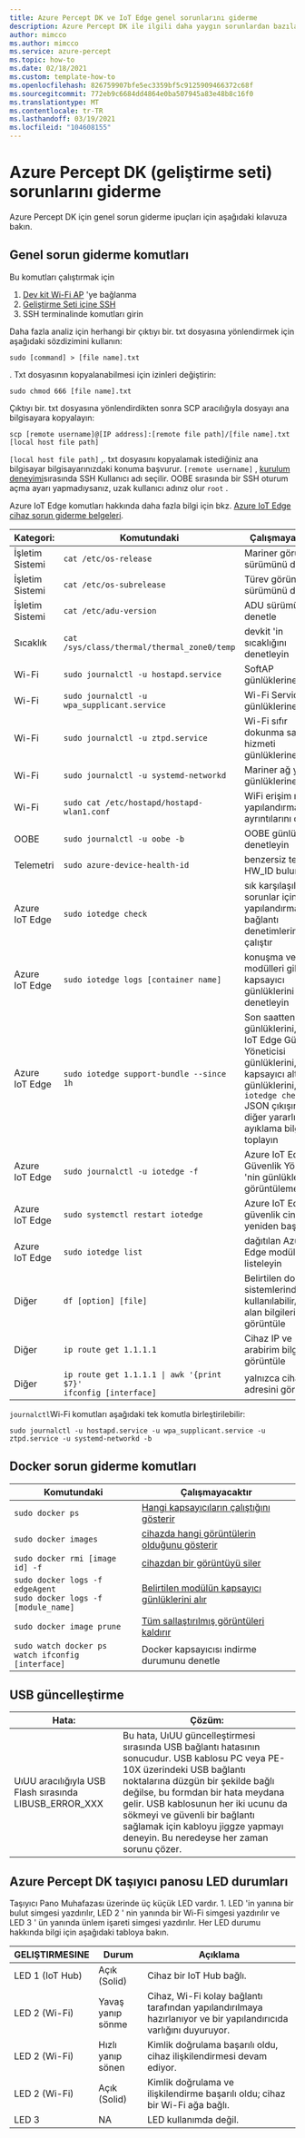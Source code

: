 ```yaml
---
title: Azure Percept DK ve IoT Edge genel sorunlarını giderme
description: Azure Percept DK ile ilgili daha yaygın sorunlardan bazıları için sorun giderme ipuçları alın
author: mimcco
ms.author: mimcco
ms.service: azure-percept
ms.topic: how-to
ms.date: 02/18/2021
ms.custom: template-how-to
ms.openlocfilehash: 826759907bfe5ec3359bf5c9125909466372c68f
ms.sourcegitcommit: 772eb9c6684dd4864e0ba507945a83e48b8c16f0
ms.translationtype: MT
ms.contentlocale: tr-TR
ms.lasthandoff: 03/19/2021
ms.locfileid: "104608155"
---
```

# <a name="azure-percept-dk-dev-kit-troubleshooting"></a>Azure Percept DK (geliştirme seti) sorunlarını giderme

Azure Percept DK için genel sorun giderme ipuçları için aşağıdaki kılavuza bakın.

## <a name="general-troubleshooting-commands"></a>Genel sorun giderme komutları

Bu komutları çalıştırmak için 
1. [Dev kit Wi-Fi AP](./quickstart-percept-dk-set-up.md) 'ye bağlanma
1. [Geliştirme Seti içine SSH](./how-to-ssh-into-percept-dk.md)
1. SSH terminalinde komutları girin

Daha fazla analiz için herhangi bir çıktıyı bir. txt dosyasına yönlendirmek için aşağıdaki sözdizimini kullanın:

```console
sudo [command] > [file name].txt
```

. Txt dosyasının kopyalanabilmesi için izinleri değiştirin:

```console
sudo chmod 666 [file name].txt
```

Çıktıyı bir. txt dosyasına yönlendirdikten sonra SCP aracılığıyla dosyayı ana bilgisayara kopyalayın:

```console
scp [remote username]@[IP address]:[remote file path]/[file name].txt [local host file path]
```

```[local host file path]``` ,. txt dosyasını kopyalamak istediğiniz ana bilgisayar bilgisayarınızdaki konuma başvurur. ```[remote username]``` , [kurulum deneyimi](./quickstart-percept-dk-set-up.md)sırasında SSH Kullanıcı adı seçilir. OOBE sırasında bir SSH oturum açma ayarı yapmadıysanız, uzak kullanıcı adınız olur ```root``` .

Azure IoT Edge komutları hakkında daha fazla bilgi için bkz. [Azure IoT Edge cihaz sorun giderme belgeleri](https://docs.microsoft.com/azure/iot-edge/troubleshoot).

|Kategori:         |Komutundaki                    |Çalışmayacaktır                  |
|------------------|----------------------------|---------------------------|
|İşletim Sistemi                |```cat /etc/os-release```         |Mariner görüntü sürümünü denetle |
|İşletim Sistemi                |```cat /etc/os-subrelease```      |Türev görüntü sürümünü denetle |
|İşletim Sistemi                |```cat /etc/adu-version```        |ADU sürümünü denetle |
|Sıcaklık       |```cat /sys/class/thermal/thermal_zone0/temp``` |devkit 'in sıcaklığını denetleyin |
|Wi-Fi             |```sudo journalctl -u hostapd.service``` |SoftAP günlüklerine bakın|
|Wi-Fi             |```sudo journalctl -u wpa_supplicant.service``` |Wi-Fi Services günlüklerine bakın |
|Wi-Fi             |```sudo journalctl -u ztpd.service```  |Wi-Fi sıfır dokunma sağlama hizmeti günlüklerine bakın |
|Wi-Fi             |```sudo journalctl -u systemd-networkd``` |Mariner ağ yığını günlüklerine bakın |
|Wi-Fi             |```sudo cat /etc/hostapd/hostapd-wlan1.conf``` |WiFi erişim noktası yapılandırma ayrıntılarını denetle |
|OOBE              |```sudo journalctl -u oobe -b```       |OOBE günlüklerini denetleyin |
|Telemetri         |```sudo azure-device-health-id```      |benzersiz telemetri HW_ID bulun |
|Azure IoT Edge          |```sudo iotedge check```          |sık karşılaşılan sorunlar için yapılandırma ve bağlantı denetimlerini çalıştır |
|Azure IoT Edge          |```sudo iotedge logs [container name]``` |konuşma ve vizyon modülleri gibi kapsayıcı günlüklerini denetleyin |
|Azure IoT Edge          |```sudo iotedge support-bundle --since 1h``` |Son saatten modül günlüklerini, Azure IoT Edge Güvenlik Yöneticisi günlüklerini, kapsayıcı altyapısı günlüklerini, ```iotedge check``` JSON çıkışını ve diğer yararlı hata ayıklama bilgilerini toplayın |
|Azure IoT Edge          |```sudo journalctl -u iotedge -f``` |Azure IoT Edge Güvenlik Yöneticisi 'nin günlüklerini görüntüleme |
|Azure IoT Edge          |```sudo systemctl restart iotedge``` |Azure IoT Edge güvenlik cini 'nı yeniden başlatın |
|Azure IoT Edge          |```sudo iotedge list```           |dağıtılan Azure IoT Edge modüllerini listeleyin |
|Diğer             |```df [option] [file]```          |Belirtilen dosya sistemlerinde kullanılabilir/toplam alan bilgilerini görüntüle |
|Diğer             |`ip route get 1.1.1.1`        |Cihaz IP ve arabirim bilgilerini görüntüle |
|Diğer             |<code>ip route get 1.1.1.1 &#124; awk '{print $7}'</code> <br> `ifconfig [interface]` |yalnızca cihaz IP adresini görüntüle |


```journalctl```Wi-Fi komutları aşağıdaki tek komutla birleştirilebilir:

```console
sudo journalctl -u hostapd.service -u wpa_supplicant.service -u ztpd.service -u systemd-networkd -b
```

## <a name="docker-troubleshooting-commands"></a>Docker sorun giderme komutları

|Komutundaki                        |Çalışmayacaktır                  |
|--------------------------------|---------------------------|
|```sudo docker ps``` |[Hangi kapsayıcıların çalıştığını gösterir](https://docs.docker.com/engine/reference/commandline/ps/) |
|```sudo docker images``` |[cihazda hangi görüntülerin olduğunu gösterir](https://docs.docker.com/engine/reference/commandline/images/)|
|```sudo docker rmi [image id] -f``` |[cihazdan bir görüntüyü siler](https://docs.docker.com/engine/reference/commandline/rmi/) |
|```sudo docker logs -f edgeAgent``` <br> ```sudo docker logs -f [module_name]``` |[Belirtilen modülün kapsayıcı günlüklerini alır](https://docs.docker.com/engine/reference/commandline/logs/) |
|```sudo docker image prune``` |[Tüm sallaştırılmış görüntüleri kaldırır](https://docs.docker.com/engine/reference/commandline/image_prune/) |
|```sudo watch docker ps``` <br> ```watch ifconfig [interface]``` |Docker kapsayıcısı indirme durumunu denetle |

## <a name="usb-updating"></a>USB güncelleştirme

|Hata:                                    |Çözüm:                                               |
|------------------------------------------|--------------------------------------------------------|
|UıUU aracılığıyla USB Flash sırasında LIBUSB_ERROR_XXX |Bu hata, UıUU güncelleştirmesi sırasında USB bağlantı hatasının sonucudur. USB kablosu PC veya PE-10X üzerindeki USB bağlantı noktalarına düzgün bir şekilde bağlı değilse, bu formdan bir hata meydana gelir. USB kablosunun her iki ucunu da sökmeyi ve güvenli bir bağlantı sağlamak için kabloyu jiggze yapmayı deneyin. Bu neredeyse her zaman sorunu çözer. |

## <a name="azure-percept-dk-carrier-board-led-states"></a>Azure Percept DK taşıyıcı panosu LED durumları

Taşıyıcı Pano Muhafazası üzerinde üç küçük LED vardır. 1. LED 'in yanına bir bulut simgesi yazdırılır, LED 2 ' nin yanında bir Wi-Fi simgesi yazdırılır ve LED 3 ' ün yanında ünlem işareti simgesi yazdırılır. Her LED durumu hakkında bilgi için aşağıdaki tabloya bakın.

|GELIŞTIRMESINE             |Durum      |Açıklama                      |
|----------------|-----------|---------------------------------|
|LED 1 (IoT Hub) |Açık (Solid) |Cihaz bir IoT Hub bağlı. |
|LED 2 (Wi-Fi)   |Yavaş yanıp sönme |Cihaz, Wi-Fi kolay bağlantı tarafından yapılandırılmaya hazırlanıyor ve bir yapılandırıcıda varlığını duyuruyor. |
|LED 2 (Wi-Fi)   |Hızlı yanıp sönen |Kimlik doğrulama başarılı oldu, cihaz ilişkilendirmesi devam ediyor. |
|LED 2 (Wi-Fi)   |Açık (Solid) |Kimlik doğrulama ve ilişkilendirme başarılı oldu; cihaz bir Wi-Fi ağa bağlı. |
|LED 3           |NA         |LED kullanımda değil. |


